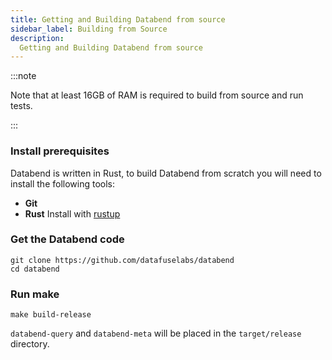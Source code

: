 ```yaml
---
title: Getting and Building Databend from source
sidebar_label: Building from Source
description:
  Getting and Building Databend from source
---
```


:::note

Note that at least 16GB of RAM is required to build from source and run tests.

:::

### Install prerequisites

Databend is written in Rust, to build Databend from scratch you will need to install the following tools:
* **Git**
* **Rust** Install with [rustup](https://rustup.rs/)

### Get the Databend code

```shell
git clone https://github.com/datafuselabs/databend
cd databend
```
### Run make

```shell
make build-release
```

`databend-query` and `databend-meta` will be placed in the `target/release` directory.
